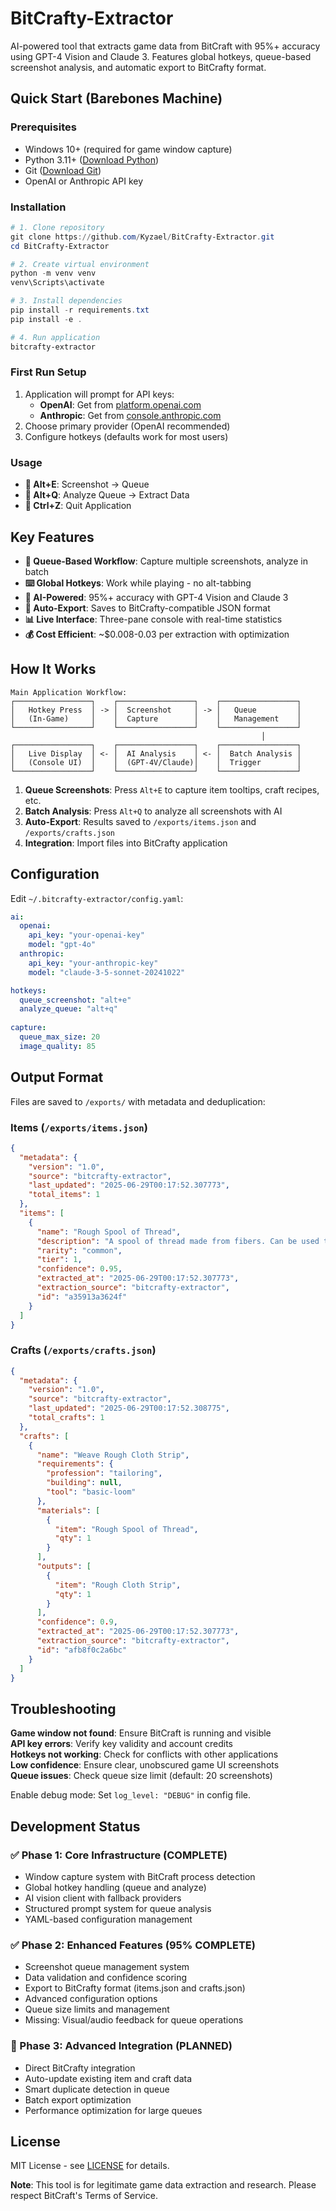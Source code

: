 # BitCrafty-Extractor

AI-powered tool that extracts game data from BitCraft with 95%+ accuracy using GPT-4 Vision and Claude 3. Features global hotkeys, queue-based screenshot analysis, and automatic export to BitCrafty format.

## Quick Start (Barebones Machine)

### Prerequisites
- Windows 10+ (required for game window capture)
- Python 3.11+ ([Download Python](https://www.python.org/downloads/))
- Git ([Download Git](https://git-scm.com/downloads))
- OpenAI or Anthropic API key

### Installation
```powershell
# 1. Clone repository
git clone https://github.com/Kyzael/BitCrafty-Extractor.git
cd BitCrafty-Extractor

# 2. Create virtual environment
python -m venv venv
venv\Scripts\activate

# 3. Install dependencies
pip install -r requirements.txt
pip install -e .

# 4. Run application
bitcrafty-extractor
```

### First Run Setup
1. Application will prompt for API keys:
   - **OpenAI**: Get from [platform.openai.com](https://platform.openai.com/api-keys)
   - **Anthropic**: Get from [console.anthropic.com](https://console.anthropic.com/)
2. Choose primary provider (OpenAI recommended)
3. Configure hotkeys (defaults work for most users)

### Usage
- **📸 Alt+E**: Screenshot → Queue
- **🤖 Alt+Q**: Analyze Queue → Extract Data
- **🚪 Ctrl+Z**: Quit Application

## Key Features

- **🎯 Queue-Based Workflow**: Capture multiple screenshots, analyze in batch
- **⌨️ Global Hotkeys**: Work while playing - no alt-tabbing
- **🤖 AI-Powered**: 95%+ accuracy with GPT-4 Vision and Claude 3
- **💾 Auto-Export**: Saves to BitCrafty-compatible JSON format
- **📊 Live Interface**: Three-pane console with real-time statistics
- **💰 Cost Efficient**: ~$0.008-0.03 per extraction with optimization

## How It Works

```
Main Application Workflow:
┌─────────────────┐    ┌─────────────────┐    ┌─────────────────┐
│   Hotkey Press  │ -> │  Screenshot     │ -> │   Queue         │
│   (In-Game)     │    │  Capture        │    │   Management    │
└─────────────────┘    └─────────────────┘    └─────────────────┘
                                                        │
┌─────────────────┐    ┌─────────────────┐    ┌─────────────────┐
│   Live Display  │ <- │  AI Analysis    │ <- │  Batch Analysis │
│   (Console UI)  │    │  (GPT-4V/Claude)│    │  Trigger        │
└─────────────────┘    └─────────────────┘    └─────────────────┘
```

1. **Queue Screenshots**: Press `Alt+E` to capture item tooltips, craft recipes, etc.
2. **Batch Analysis**: Press `Alt+Q` to analyze all screenshots with AI
3. **Auto-Export**: Results saved to `/exports/items.json` and `/exports/crafts.json`
4. **Integration**: Import files into BitCrafty application

## Configuration

Edit `~/.bitcrafty-extractor/config.yaml`:

```yaml
ai:
  openai:
    api_key: "your-openai-key"
    model: "gpt-4o"
  anthropic:
    api_key: "your-anthropic-key"
    model: "claude-3-5-sonnet-20241022"

hotkeys:
  queue_screenshot: "alt+e"
  analyze_queue: "alt+q"
  
capture:
  queue_max_size: 20
  image_quality: 85
```

## Output Format

Files are saved to `/exports/` with metadata and deduplication:

### Items (`/exports/items.json`)
```json
{
  "metadata": {
    "version": "1.0",
    "source": "bitcrafty-extractor",
    "last_updated": "2025-06-29T00:17:52.307773",
    "total_items": 1
  },
  "items": [
    {
      "name": "Rough Spool of Thread",
      "description": "A spool of thread made from fibers. Can be used to make cloth strips.",
      "rarity": "common",
      "tier": 1,
      "confidence": 0.95,
      "extracted_at": "2025-06-29T00:17:52.307773",
      "extraction_source": "bitcrafty-extractor",
      "id": "a35913a3624f"
    }
  ]
}
```

### Crafts (`/exports/crafts.json`)
```json
{
  "metadata": {
    "version": "1.0",
    "source": "bitcrafty-extractor", 
    "last_updated": "2025-06-29T00:17:52.308775",
    "total_crafts": 1
  },
  "crafts": [
    {
      "name": "Weave Rough Cloth Strip",
      "requirements": {
        "profession": "tailoring",
        "building": null,
        "tool": "basic-loom"
      },
      "materials": [
        {
          "item": "Rough Spool of Thread",
          "qty": 1
        }
      ],
      "outputs": [
        {
          "item": "Rough Cloth Strip",
          "qty": 1
        }
      ],
      "confidence": 0.9,
      "extracted_at": "2025-06-29T00:17:52.307773",
      "extraction_source": "bitcrafty-extractor",
      "id": "afb8f0c2a6bc"
    }
  ]
}
```

## Troubleshooting

**Game window not found**: Ensure BitCraft is running and visible  
**API key errors**: Verify key validity and account credits  
**Hotkeys not working**: Check for conflicts with other applications  
**Low confidence**: Ensure clear, unobscured game UI screenshots  
**Queue issues**: Check queue size limit (default: 20 screenshots)

Enable debug mode: Set `log_level: "DEBUG"` in config file.

## Development Status

### ✅ Phase 1: Core Infrastructure (COMPLETE)
- Window capture system with BitCraft process detection
- Global hotkey handling (queue and analyze)
- AI vision client with fallback providers  
- Structured prompt system for queue analysis
- YAML-based configuration management

### ✅ Phase 2: Enhanced Features (95% COMPLETE)
- Screenshot queue management system
- Data validation and confidence scoring
- Export to BitCrafty format (items.json and crafts.json)
- Advanced configuration options
- Queue size limits and management
- Missing: Visual/audio feedback for queue operations

### 🚧 Phase 3: Advanced Integration (PLANNED)
- Direct BitCrafty integration
- Auto-update existing item and craft data
- Smart duplicate detection in queue
- Batch export optimization
- Performance optimization for large queues

## License

MIT License - see [LICENSE](LICENSE) for details.

**Note**: This tool is for legitimate game data extraction and research. Please respect BitCraft's Terms of Service.
